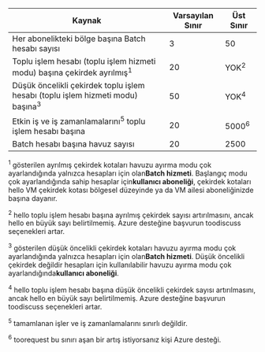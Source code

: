 | **Kaynak** | **Varsayılan Sınır** | **Üst Sınır** |
| --- | --- | --- |
| Her abonelikteki bölge başına Batch hesabı sayısı | 3 |50 |
| Toplu işlem hesabı (toplu işlem hizmeti modu) başına çekirdek ayrılmış<sup>1</sup> | 20 | YOK<sup>2</sup> |
| Düşük öncelikli çekirdek toplu işlem hesabı (toplu işlem hizmeti modu) başına<sup>3</sup> | 50 | YOK<sup>4</sup> |
| Etkin iş ve iş zamanlamalarını<sup>5</sup> toplu işlem hesabı başına | 20 | 5000<sup>6</sup> |
| Batch hesabı başına havuz sayısı | 20 | 2500 |

<sup>1</sup> gösterilen ayrılmış çekirdek kotaları havuzu ayırma modu çok ayarlandığında yalnızca hesapları için olan**Batch hizmeti**. Başlangıç modu çok ayarlandığında sahip hesaplar için**kullanıcı aboneliği**, çekirdek kotaları hello VM çekirdek kotası bölgesel düzeyinde ya da VM ailesi aboneliğinizde başına dayanır.

<sup>2</sup> hello toplu işlem hesabı başına ayrılmış çekirdek sayısı artırılmasını, ancak hello en büyük sayı belirtilmemiş. Azure desteğine başvurun toodiscuss seçenekleri artar.

<sup>3</sup> gösterilen düşük öncelikli çekirdek kotaları havuzu ayırma modu çok ayarlandığında yalnızca hesapları için olan**Batch hizmeti**. Düşük öncelikli çekirdek değildir hesapları için kullanılabilir havuzu ayırma modu çok ayarlandığında**kullanıcı aboneliği**.

<sup>4</sup> hello toplu işlem hesabı başına düşük öncelikli çekirdek sayısı artırılmasını, ancak hello en büyük sayı belirtilmemiş. Azure desteğine başvurun toodiscuss seçenekleri artar.

<sup>5</sup> tamamlanan işler ve iş zamanlamalarını sınırlı değildir.

<sup>6</sup> toorequest bu sınırı aşan bir artış istiyorsanız kişi Azure desteği.
